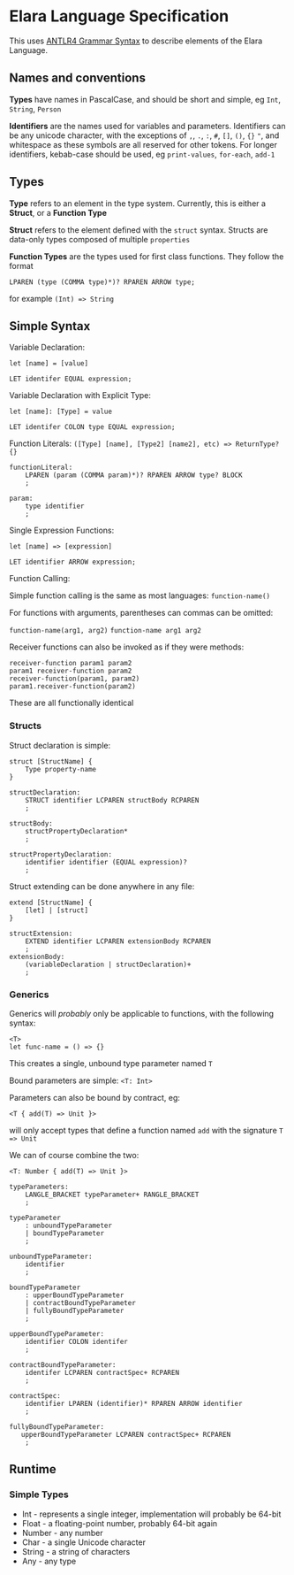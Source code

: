 # Elara Language Specification
This uses [ANTLR4 Grammar Syntax](https://github.com/antlr/antlr4/blob/master/doc/index.md) to describe elements of the Elara Language.

## Names and conventions
**Types** have names in PascalCase, and should be short and simple, eg `Int`, `String`, `Person`

**Identifiers** are the names used for variables and parameters. 
Identifiers can be any unicode character, with the exceptions of `,`, `.`, `:`, `#`, `[]`, `()`, `{}` `"`, and whitespace as these symbols are all reserved for other tokens.
For longer identifiers, kebab-case should be used, eg `print-values`, `for-each`, `add-1` 

## Types 
**Type** refers to an element in the type system. Currently, this is either a **Struct**, or a **Function Type**

**Struct** refers to the element defined with the `struct` syntax. Structs are data-only types composed of multiple `properties`

**Function Types** are the types used for first class functions. They follow the format 
```
LPAREN (type (COMMA type)*)? RPAREN ARROW type;
```
for example `(Int) => String`

## Simple Syntax

Variable Declaration:

`let [name] = [value]`
```antlrv4
LET identifer EQUAL expression;
```

Variable Declaration with Explicit Type:

`let [name]: [Type] = value`
```antlrv4
LET identifer COLON type EQUAL expression;
```

Function Literals:
`([Type] [name], [Type2] [name2], etc) => ReturnType? {}`
```antlrv4
functionLiteral:
    LPAREN (param (COMMA param)*)? RPAREN ARROW type? BLOCK
    ;

param: 
    type identifier
    ;
```

Single Expression Functions:

`let [name] => [expression]`
```antlrv4
LET identifier ARROW expression;
```

Function Calling:

Simple function calling is the same as most languages:
`function-name()`

For functions with arguments, parentheses can commas can be omitted:

`function-name(arg1, arg2)`
`function-name arg1 arg2`

Receiver functions can also be invoked as if they were methods:

```
receiver-function param1 param2
param1 receiver-function param2
receiver-function(param1, param2)
param1.receiver-function(param2)
```

These are all functionally identical


### Structs
Struct declaration is simple:
```
struct [StructName] {
    Type property-name
} 
```

```antlrv4
structDeclaration: 
    STRUCT identifier LCPAREN structBody RCPAREN
    ;

structBody:
    structPropertyDeclaration*
    ;

structPropertyDeclaration:
    identifier identifier (EQUAL expression)?
    ;
```

Struct extending can be done anywhere in any file:
```
extend [StructName] {
    [let] | [struct]
}
```

```antlrv4
structExtension:
    EXTEND identifier LCPAREN extensionBody RCPAREN
    ;
extensionBody:
    (variableDeclaration | structDeclaration)+
    ;
```

### Generics

Generics will *probably* only be applicable to functions, with the following syntax:
```
<T>
let func-name = () => {}
```

This creates a single, unbound type parameter named `T`

Bound parameters are simple:
`<T: Int>`

Parameters can also be bound by contract, eg:
```
<T { add(T) => Unit }>
```
will only accept types that define a function named `add` with the signature `T => Unit`

We can of course combine the two:
```
<T: Number { add(T) => Unit }> 
``` 

```antlrv4
typeParameters:
    LANGLE_BRACKET typeParameter+ RANGLE_BRACKET
    ;

typeParameter
    : unboundTypeParameter
    | boundTypeParameter
    ;

unboundTypeParameter:
    identifier
    ;

boundTypeParameter
    : upperBoundTypeParameter
    | contractBoundTypeParameter
    | fullyBoundTypeParameter
    ;

upperBoundTypeParameter:
    identifier COLON identifer
    ;
 
contractBoundTypeParameter: 
    identifer LCPAREN contractSpec+ RCPAREN
    ;

contractSpec: 
    identifier LPAREN (identifier)* RPAREN ARROW identifier
    ;

fullyBoundTypeParameter:
   upperBoundTypeParameter LCPAREN contractSpec+ RCPAREN
    ;
```

## Runtime

### Simple Types
* Int - represents a single integer, implementation will probably be 64-bit
* Float - a floating-point number, probably 64-bit again
* Number - any number
* Char - a single Unicode character
* String - a string of characters
* Any - any type

